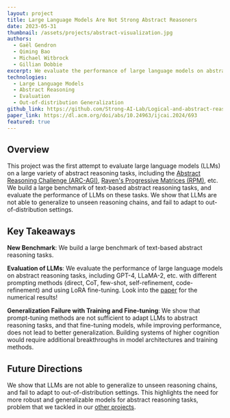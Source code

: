 ```yaml
---
layout: project
title: Large Language Models Are Not Strong Abstract Reasoners
date: 2023-05-31
thumbnail: /assets/projects/abstract-visualization.jpg
authors:
  - Gaël Gendron
  - Qiming Bao
  - Michael Witbrock
  - Gillian Dobbie
excerpt: We evaluate the performance of large language models on abstract reasoning tasks and show that they fail to adapt to unseen reasoning chains, highlighting a lack of generalization and robustness.
technologies:
  - Large Language Models
  - Abstract Reasoning
  - Evaluation
  - Out-of-distribution Generalization
github_link: https://github.com/Strong-AI-Lab/Logical-and-abstract-reasoning
paper_link: https://dl.acm.org/doi/abs/10.24963/ijcai.2024/693
featured: true
---
```


## Overview
This project was the first attempt to evaluate large language models (LLMs) on a large variety of abstract reasoning tasks, including the [Abstract Reasoning Challenge (ARC-AGI)](https://arxiv.org/abs/1911.01547), [Raven's Progressive Matrices (RPM)](https://openaccess.thecvf.com/content_CVPR_2019/html/Zhang_RAVEN_A_Dataset_for_Relational_and_Analogical_Visual_REasoNing_CVPR_2019_paper.html), etc. We build a large benchmark of text-based abstract reasoning tasks, and evaluate the performance of LLMs on these tasks. We show that LLMs are not able to generalize to unseen reasoning chains, and fail to adapt to out-of-distribution settings.

## Key Takeaways

**New Benchmark**: We build a large benchmark of text-based abstract reasoning tasks.

**Evaluation of LLMs**: We evaluate the performance of large language models on abstract reasoning tasks, including GPT-4, LLaMA-2, etc. with different prompting methods (direct, CoT, few-shot, self-refinement, code-refinement) and using LoRA fine-tuning. Look into the [paper](https://dl.acm.org/doi/abs/10.24963/ijcai.2024/693) for the numerical results!

**Generalization Failure with Training and Fine-tuning**: We show that prompt-tuning methods are not sufficient to adapt LLMs to abstract reasoning tasks, and that fine-tuning models, while improving performance, does not lead to better generalization. Building systems of higher cognition would require additional breakthroughs in model architectures and training methods. 

## Future Directions 

We show that LLMs are not able to generalize to unseen reasoning chains, and fail to adapt to out-of-distribution settings. This highlights the need for more robust and generalizable models for abstract reasoning tasks, problem that we tackled in our [other projects](/projects.html).